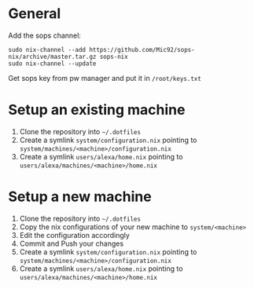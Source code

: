 # General
Add the sops channel:
```
sudo nix-channel --add https://github.com/Mic92/sops-nix/archive/master.tar.gz sops-nix
sudo nix-channel --update
```

Get sops key from pw manager and put it in ```/root/keys.txt```

# Setup an existing machine
1. Clone the repository into ```~/.dotfiles```
2. Create a symlink ```system/configuration.nix``` pointing to ```system/machines/<machine>/configuration.nix```
3. Create a symlink ```users/alexa/home.nix``` pointing to  ```users/alexa/machines/<machine>/home.nix```

# Setup a new machine
1. Clone the repository into ```~/.dotfiles```
2. Copy the nix configurations of your new machine to ```system/<machine>```
3. Edit the configuration accordingly
4. Commit and Push your changes
5. Create a symlink ```system/configuration.nix``` pointing to ```system/machines/<machine>/configuration.nix```
6. Create a symlink ```users/alexa/home.nix``` pointing to  ```users/alexa/machines/<machine>/home.nix```
